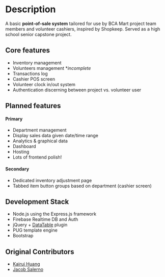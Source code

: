 # Description
A basic **point-of-sale system** tailored for use by BCA Mart project team members and volunteer cashiers, inspired by Shopkeep. Served as a high school senior capstone project.

## Core features
- Inventory management
- Volunteers management \*_incomplete_
- Transactions log
- Cashier POS screen
- Volunteer clock in/out system
- Authentication discerning between project vs. volunteer user

## Planned features
#### Primary
- Department management
- Display sales data given date/time range
- Analytics & graphical data
- Dashboard
- Hosting
- Lots of frontend polish!
#### Secondary
- Dedicated inventory adjustment page
- Tabbed item button groups based on department (cashier screen)

## Development Stack
- Node.js using the Express.js framework
- Firebase Realtime DB and Auth
- jQuery + [DataTable](https://datatables.net) plugin
- PUG template engine
- Bootstrap

## Original Contributors
- [Kairui Huang](https://github.com/kairuihuang)
- [Jacob Salerno](https://github.com/jacobhaxor)
